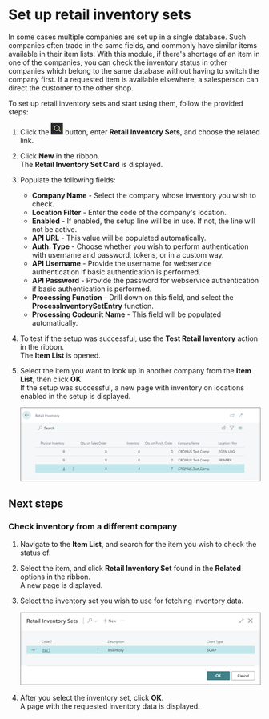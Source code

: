 # Set up retail inventory sets

In some cases multiple companies are set up in a single database. Such companies often trade in the same fields, and commonly have similar items available in their item lists. With this module, if there's shortage of an item in one of the companies, you can check the inventory status in other companies which belong to the same database without having to switch the company first. If a requested item is available elsewhere, a salesperson can direct the customer to the other shop.

To set up retail inventory sets and start using them, follow the provided steps:

1. Click the ![Lightbulb that opens the Tell Me feature](../../../images/Icons/Lightbulb_icon.png "Tell Me what you want to do") button, enter **Retail Inventory Sets**, and choose the related link.           
2. Click **New** in the ribbon.     
   The **Retail Inventory Set Card** is displayed.
3. Populate the following fields:    
   - **Company Name** - Select the company whose inventory you wish to check. 
   - **Location Filter** - Enter the code of the company's location.
   - **Enabled** - If enabled, the setup line will be in use. If not, the line will not be active.
   - **API URL** - This value will be populated automatically.
   - **Auth. Type** - Choose whether you wish to perform authentication with username and password, tokens, or in a custom way.
   - **API Username** - Provide the username for webservice authentication if basic authentication is performed. 
   - **API Password** - Provide the password for webservice authentication if basic authentication is performed.
   - **Processing Function** - Drill down on this field, and select the **ProcessInventorySetEntry** function.
   - **Processing Codeunit Name** - This field will be populated automatically. 
4. To test if the setup was successful, use the **Test Retail Inventory** action in the ribbon.     
   The **Item List** is opened.
5. Select the item you want to look up in another company from the **Item List**, then click **OK**.     
   If the setup was successful, a new page with inventory on locations enabled in the setup is displayed.   

   ![retail_inventory_sets](../images/retail_inventory_sets.png)

## Next steps

### Check inventory from a different company

1. Navigate to the **Item List**, and search for the item you wish to check the status of. 
2. Select the item, and click **Retail Inventory Set** found in the **Related** options in the ribbon.     
   A new page is displayed.
3. Select the inventory set you wish to use for fetching inventory data.    

   ![retail_inventory_sets2](../images/retail_inventory_sets2.png)

4. After you select the inventory set, click **OK**.    
   A page with the requested inventory data is displayed. 
